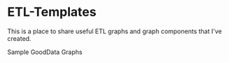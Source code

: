 ETL-Templates
=============
This is a place to share useful ETL graphs and graph components that I've created.

Sample GoodData Graphs
